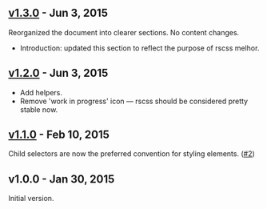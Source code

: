 ## [v1.3.0] - Jun  3, 2015

Reorganized the document into clearer sections. No content changes.

* Introduction: updated this section to reflect the purpose of rscss melhor.

## [v1.2.0] - Jun  3, 2015

* Add helpers.
* Remove 'work in progress' icon — rscss should be considered pretty stable now.

## [v1.1.0] - Feb 10, 2015

Child selectors are now the preferred convention for styling elements. ([#2])

## v1.0.0 - Jan 30, 2015

Initial version.

[#2]: https://github.com/rstacruz/rscss/issues/2
[v1.1.0]: https://github.com/rstacruz/rscss/compare/v1.0.0...v1.1.0
[v1.2.0]: https://github.com/rstacruz/rscss/compare/v1.1.0...v1.2.0
[v1.3.0]: https://github.com/rstacruz/rscss/compare/v.1.2.0...v1.3.0
